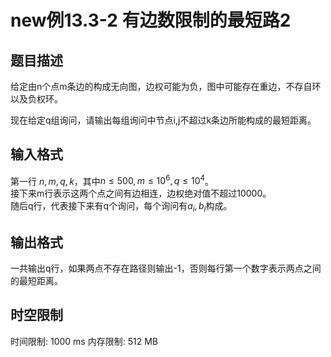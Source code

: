 # new例13.3-2 有边数限制的最短路2

## 题目描述

给定由n个点m条边的构成无向图，边权可能为负，图中可能存在重边，不存自环以及负权环。

现在给定q组询问，请输出每组询问中节点i,j不超过k条边所能构成的最短距离。

## 输入格式

第一行 $n,m,q,k$，其中$n \leq 500,m \leq 10^6,q \leq 10^4$。   
接下来m行表示这两个点之间有边相连，边权绝对值不超过10000。   
随后q行，代表接下来有q个询问，每个询问有$a_i,b_i$构成。

## 输出格式

一共输出q行，如果两点不存在路径则输出-1，否则每行第一个数字表示两点之间的最短距离。

## 时空限制

时间限制: 1000 ms
内存限制: 512 MB
